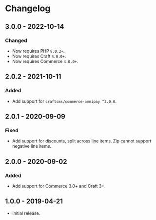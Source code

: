 # Changelog

## 3.0.0 - 2022-10-14

### Changed
- Now requires PHP `8.0.2+`.
- Now requires Craft `4.0.0+`.
- Now requires Commerce `4.0.0+`.

## 2.0.2 - 2021-10-11

### Added
- Add support for `craftcms/commerce-omnipay ^3.0.0`.

## 2.0.1 - 2020-09-09

### Fixed
- Add support for discounts, split across line items. Zip cannot support negative line items.

## 2.0.0 - 2020-09-02

### Added
- Add support for Commerce 3.0+ and Craft 3+.

## 1.0.0 - 2019-04-21

- Initial release.
